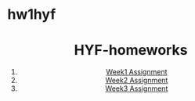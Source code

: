 # hw1hyf
<html>
  <header/>
  <body>
    <h1>HYF-homeworks</h1>
    <ol>
      <a href="https://jamsrahimi.github.io/hyf-html-css/week1/" target="_blank"><li>Week1 Assignment</li></a>
      <a href="https://jamsrahimi.github.io/hyf-html-css/week2/" target="_blank"><li>Week2 Assignment</li></a>
      <a href="https://jamsrahimi.github.io/hyf-html-css/week3/" target="_blank"><li>Week3 Assignment</li></a>
  </body>
</html>
 
